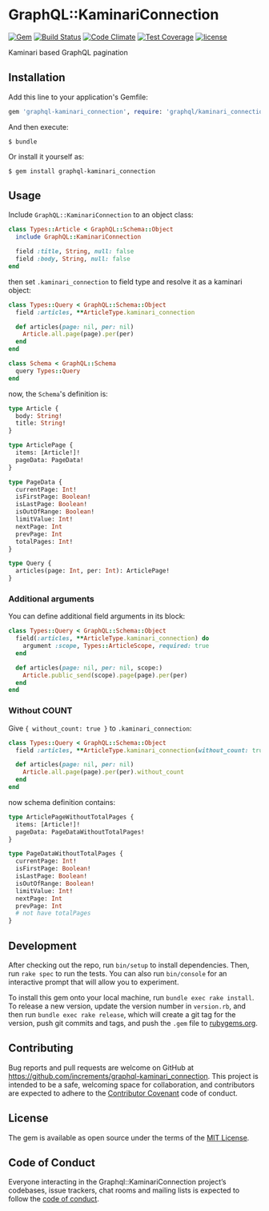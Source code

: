 # GraphQL::KaminariConnection

[![Gem](https://img.shields.io/gem/v/graphql-kaminari_connection.svg)](https://rubygems.org/gems/graphql-kaminari_connection)
[![Build Status](https://travis-ci.org/increments/graphql-kaminari_connection.svg?branch=master)](https://travis-ci.org/increments/graphql-kaminari_connection)
[![Code Climate](https://codeclimate.com/github/increments/graphql-kaminari_connection/badges/gpa.svg)](https://codeclimate.com/github/increments/graphql-kaminari_connection)
[![Test Coverage](https://codeclimate.com/github/increments/graphql-kaminari_connection/badges/coverage.svg)](https://codeclimate.com/github/increments/graphql-kaminari_connection/coverage)
[![license](https://img.shields.io/github/license/increments/graphql-kaminari_connection.svg)](https://github.com/increments/graphql-kaminari_connection/blob/master/LICENSE)


Kaminari based GraphQL pagination

## Installation

Add this line to your application's Gemfile:

```ruby
gem 'graphql-kaminari_connection', require: 'graphql/kaminari_connection'
```

And then execute:

    $ bundle

Or install it yourself as:

    $ gem install graphql-kaminari_connection

## Usage

Include `GraphQL::KaminariConnection` to an object class:

```rb
class Types::Article < GraphQL::Schema::Object
  include GraphQL::KaminariConnection

  field :title, String, null: false
  field :body, String, null: false
end
```

then set `.kaminari_connection` to field type and resolve it as a kaminari object:

```rb
class Types::Query < GraphQL::Schema::Object
  field :articles, **ArticleType.kaminari_connection

  def articles(page: nil, per: nil)
    Article.all.page(page).per(per)
  end
end

class Schema < GraphQL::Schema
  query Types::Query
end
```

now, the `Schema`'s definition is:

```graphql
type Article {
  body: String!
  title: String!
}

type ArticlePage {
  items: [Article!]!
  pageData: PageData!
}

type PageData {
  currentPage: Int!
  isFirstPage: Boolean!
  isLastPage: Boolean!
  isOutOfRange: Boolean!
  limitValue: Int!
  nextPage: Int
  prevPage: Int
  totalPages: Int!
}

type Query {
  articles(page: Int, per: Int): ArticlePage!
}
```

### Additional arguments

You can define additional field arguments in its block:

```rb
class Types::Query < GraphQL::Schema::Object
  field(:articles, **ArticleType.kaminari_connection) do
    argument :scope, Types::ArticleScope, required: true
  end

  def articles(page: nil, per: nil, scope:)
    Article.public_send(scope).page(page).per(per)
  end
end
```

### Without COUNT

Give `{ without_count: true }` to `.kaminari_connection`:

```rb
class Types::Query < GraphQL::Schema::Object
  field :articles, **ArticleType.kaminari_connection(without_count: true)

  def articles(page: nil, per: nil)
    Article.all.page(page).per(per).without_count
  end
end
```

now schema definition contains:

```graphql
type ArticlePageWithoutTotalPages {
  items: [Article!]!
  pageData: PageDataWithoutTotalPages!
}

type PageDataWithoutTotalPages {
  currentPage: Int!
  isFirstPage: Boolean!
  isLastPage: Boolean!
  isOutOfRange: Boolean!
  limitValue: Int!
  nextPage: Int
  prevPage: Int
  # not have totalPages
}
```

## Development

After checking out the repo, run `bin/setup` to install dependencies. Then, run `rake spec` to run the tests. You can also run `bin/console` for an interactive prompt that will allow you to experiment.

To install this gem onto your local machine, run `bundle exec rake install`. To release a new version, update the version number in `version.rb`, and then run `bundle exec rake release`, which will create a git tag for the version, push git commits and tags, and push the `.gem` file to [rubygems.org](https://rubygems.org).

## Contributing

Bug reports and pull requests are welcome on GitHub at https://github.com/increments/graphql-kaminari_connection. This project is intended to be a safe, welcoming space for collaboration, and contributors are expected to adhere to the [Contributor Covenant](http://contributor-covenant.org) code of conduct.

## License

The gem is available as open source under the terms of the [MIT License](https://opensource.org/licenses/MIT).

## Code of Conduct

Everyone interacting in the Graphql::KaminariConnection project’s codebases, issue trackers, chat rooms and mailing lists is expected to follow the [code of conduct](https://github.com/increments/graphql-kaminari_connection/blob/master/CODE_OF_CONDUCT.md).
